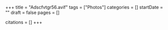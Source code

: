 +++
title = "Adscfvtgr56.avif"
tags = ["Photos"]
categories = []
startDate = ""
draft = false
pages = []

citations = []
+++
